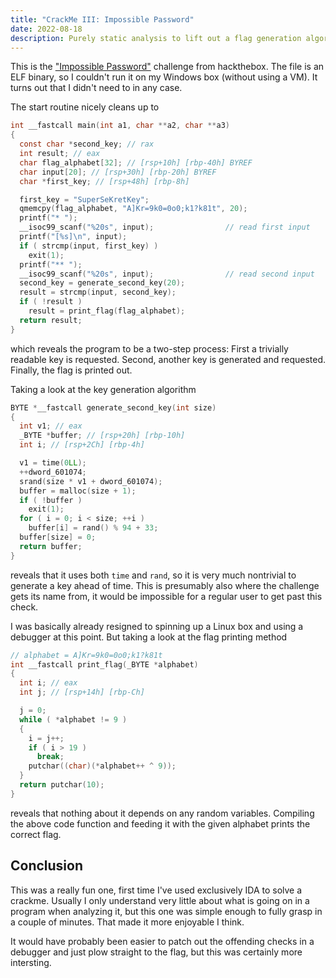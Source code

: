 ```yaml
---
title: "CrackMe III: Impossible Password"
date: 2022-08-18
description: Purely static analysis to lift out a flag generation algorithm. Fun!
---
```


This is the ["Impossible Password"](https://app.hackthebox.com/challenges/26) challenge from hackthebox. The file is an ELF binary, so I couldn't run it on my Windows box (without using a VM). It turns out that I didn't need to in any case.

The start routine nicely cleans up to

```C
int __fastcall main(int a1, char **a2, char **a3)
{
  const char *second_key; // rax
  int result; // eax
  char flag_alphabet[32]; // [rsp+10h] [rbp-40h] BYREF
  char input[20]; // [rsp+30h] [rbp-20h] BYREF
  char *first_key; // [rsp+48h] [rbp-8h]

  first_key = "SuperSeKretKey";
  qmemcpy(flag_alphabet, "A]Kr=9k0=0o0;k1?k81t", 20);
  printf("* ");
  __isoc99_scanf("%20s", input);                // read first input
  printf("[%s]\n", input);
  if ( strcmp(input, first_key) )
    exit(1);
  printf("** ");
  __isoc99_scanf("%20s", input);                // read second input
  second_key = generate_second_key(20);
  result = strcmp(input, second_key);
  if ( !result )
    result = print_flag(flag_alphabet);
  return result;
}
```

which reveals the program to be a two-step process: First a trivially readable key is requested. Second, another key is generated and requested. Finally, the flag is printed out.

Taking a look at the key generation algorithm

```C
BYTE *__fastcall generate_second_key(int size)
{
  int v1; // eax
  _BYTE *buffer; // [rsp+20h] [rbp-10h]
  int i; // [rsp+2Ch] [rbp-4h]

  v1 = time(0LL);
  ++dword_601074;
  srand(size * v1 + dword_601074);
  buffer = malloc(size + 1);
  if ( !buffer )
    exit(1);
  for ( i = 0; i < size; ++i )
    buffer[i] = rand() % 94 + 33;
  buffer[size] = 0;
  return buffer;
}
```

reveals that it uses both `time` and `rand`, so it is very much nontrivial to generate a key ahead of time. This is presumably also where the challenge gets its name from, it would be impossible for a regular user to get past this check.

I was basically already resigned to spinning up a Linux box and using a debugger at this point. But taking a look at the flag printing method

```C
// alphabet = A]Kr=9k0=0o0;k1?k81t
int __fastcall print_flag(_BYTE *alphabet)
{
  int i; // eax
  int j; // [rsp+14h] [rbp-Ch]

  j = 0;
  while ( *alphabet != 9 )
  {
    i = j++;
    if ( i > 19 )
      break;
    putchar((char)(*alphabet++ ^ 9));
  }
  return putchar(10);
}
```

reveals that nothing about it depends on any random variables. Compiling the above code function and feeding it with the given alphabet prints the correct flag.

## Conclusion

This was a really fun one, first time I've used exclusively IDA to solve a crackme. Usually I only understand very little about what is going on in a program when analyzing it, but this one was simple enough to fully grasp in a couple of minutes. That made it more enjoyable I think.

It would have probably been easier to patch out the offending checks in a debugger and just plow straight to the flag, but this was certainly more intersting.
